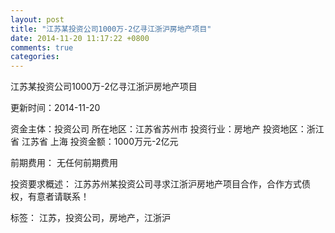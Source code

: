 ```yaml
---
layout: post
title: "江苏某投资公司1000万-2亿寻江浙沪房地产项目"
date: 2014-11-20 11:17:22 +0800
comments: true
categories: 
---
```

江苏某投资公司1000万-2亿寻江浙沪房地产项目



更新时间：2014-11-20

资金主体：投资公司
所在地区：江苏省苏州市
投资行业：房地产
投资地区：浙江省 江苏省 上海
投资金额：1000万元-2亿元

前期费用：
无任何前期费用

投资要求概述：
江苏苏州某投资公司寻求江浙沪房地产项目合作，合作方式债权，有意者请联系！

标签：
江苏，投资公司，房地产，江浙沪

